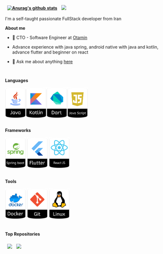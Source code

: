 <!-- <p align="center"><a href="https://jashakouri.github.io"><img width="80%" src="./assets/gh-readme-header.png" /></a></p> -->

| <a href="https://github.com/jashakouri"><img src="https://github-readme-stats.vercel.app/api?username=jashakouri&show_icons=true&include_all_commits=true&theme=tokyonight&hide_border=false" alt="Anurag's github stats" /></a> | <a href="https://github.com/jashakouri"><img src="https://github-readme-stats.vercel.app/api/top-langs/?username=jashakouri&layout=compact&theme=tokyonight&hide_border=false" /></a> |
| - | - |

I'm a self-taught passionate FullStack developer from Iran

**About me**

- 💼 CTO - Software Engineer at [Otamin](http://otamin.com/)
- Advance experience with java spring, android native with java and kotlin, advance flutter and beginner on react

- 💬 Ask me about anything [here](https://github.com/jashakouri/jashakouri/issues)

<br />

**Languages**

<div style="display: flex">
  <img width="68" src="./assets/java-icon.png">
  <img width="68" src="./assets/kotlin-icon.png">
  <img width="68" src="./assets/dart-icon.png">
  <img width="68" src="./assets/js-icon.png">
</div>

<br />

**Frameworks**

<div>
  <img width="68" src="./assets/spring-icon.png">
  <img width="68" src="./assets/flutter-icon.png">
  <img width="68" src="./assets/react-icon.png">
</div>

<br />

**Tools**

<div>
  <img width="68" src="./assets/docker-icon.png">
  <img width="68" src="./assets/git-icon.png">
  <img width="68" src="./assets/linux-icon.png">
</div>

<br />

#### Top Repositories

| <a href="https://github.com/JaShakouri/OpenCv-face-detection-recorder"><img align="center" src="https://github-readme-stats.vercel.app/api/pin/?username=jashakouri&repo=OpenCv-face-detection-recorder&theme=tokyonight" /></a> | <a href="https://github.com/JaShakouri/Offline-First"><img align="center" src="https://github-readme-stats.vercel.app/api/pin/?username=jashakouri&repo=Offline-First&theme=tokyonight" /></a> |
| - | - |


<br />

<!-- <a href="https://twitter.com/anuraghazru">
  <img align="right" alt="Anurag Hazra | Twitter" width="21px" src="https://raw.githubusercontent.com/anuraghazra/anuraghazra/master/assets/twitter.svg" />
</a>
<a href="https://codesandbox.io/u/anuraghazra">
  <img align="right" alt="Anurag Hazra | CodeSandbox" width="20px" src="https://raw.githubusercontent.com/anuraghazra/anuraghazra/master/assets/codesandbox.svg" />
</a> -->
<style>
td, th {
   border: none!important;
}
</style>